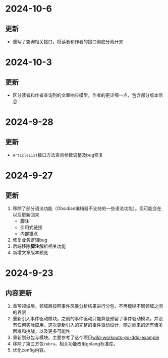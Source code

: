# 2024-10-6

## 更新

- 重写了查询相关接口，将读者和作者的接口彻底分离开来

# 2024-10-3

## 更新

- 区分读者和作者查询到的文章响应模型。作者的更详细一点，包含部分版本信息

# 2024-9-28

## 更新

- `ArticleList`接口方法查询参数调整及bug修复

# 2024-9-27

## 更新

1. 移除了部分语法功能（Obsidian编辑器不支持的一些语法功能）。但可能会在以后更新回来
    - 脚注
    - 引用式链接
    - 内部锚点
2. 修复业务逻辑bug
3. 后端移除**脚注**解析相关功能
4. 新增文章版本预览

# 2024-9-23

## 内容更新

1. 重写领域层。领域层按照事件风暴分析结果进行分包，不再模糊不同领域之间的界限
2. 重新引入事件驱动模块。之前的事件驱动只能算是预留了事件驱动模块，并没有任何实际应用，这次更新引入的完整的事件驱动设计，随之而来的还有诸多困难和挑战，以及更多可能性
3. 重新划分包与模块。主要参考了这个项目[wild-workouts-go-ddd-example](https://github.com/ThreeDotsLabs/wild-workouts-go-ddd-example/)
4. 移除了第三方包`cobra`，相关功能改用golang标准库。
5. 优化config内容。

